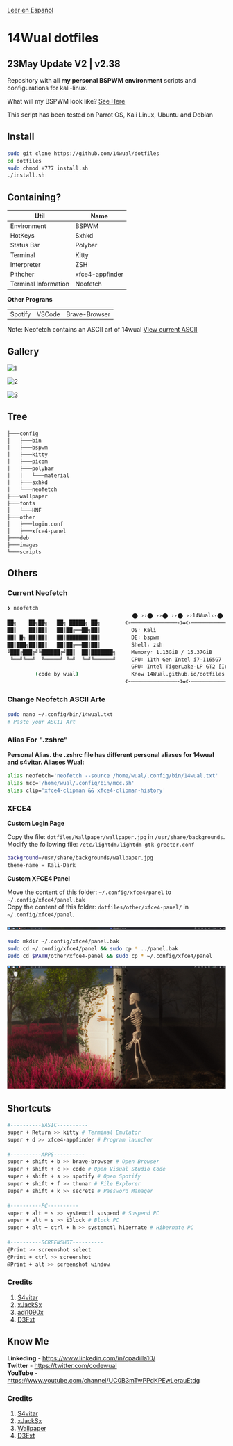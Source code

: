 [Leer en Español](https://GitHub.com/14wual/dotfiles/main/other/Sread/spanish.md)

# 14Wual dotfiles

## 23May Update V2 | v2.38

Repository with all **my personal BSPWM environment** scripts and configurations for kali-linux.

What will my BSPWM look like? [See Here](https://github.com/14wual/dotfiles/main/README.md#gallery)

This script has been tested on Parrot OS, Kali Linux, Ubuntu and Debian

## Install

```bash
sudo git clone https://github.com/14wual/dotfiles
cd dotfiles
sudo chmod +777 install.sh
./install.sh
```

## Containing?

<table>
	<thead>
		<tr>
			<th>Util</th>
			<th>Name</th>
		</tr>
	</thead>
	<tbody>
		<tr>
			<td>Environment</td>
			<td>BSPWM</td>
		</tr>
		<tr>
			<td>HotKeys</td>
			<td>Sxhkd</td>
		</tr>
		<tr>
			<td>Status Bar</td>
			<td>Polybar</td>
		</tr>
		<tr>
			<td>Terminal</td>
			<td>Kitty</td>
		</tr>
		<tr>
			<td>Interpreter</td>
			<td>ZSH</td>
		</tr>
		<tr>
			<td>Pithcher</td>
			<td>xfce4-appfinder</td>
		</tr>
		<tr>
			<td>Terminal Information</td>
			<td>Neofetch</td>
		</tr>
	</tbody>
</table>

**Other Prograns**

<table>
	<tbody>
		<tr>
			<td>Spotify</td>
			<td>VSCode</td>
			<td>Brave-Browser</td>
		</tr>
	</tbody>
</table>

Note: Neofetch contains an ASCII art of 14wual [View current ASCII](https://github.com/14wual/dotfiles/blob/main/README.md#current-neofetch)

## Gallery

![1](https://user-images.githubusercontent.com/105047274/217115786-1595ffc9-2c36-48ab-bea5-f93a40eb6038.png)

![2](https://user-images.githubusercontent.com/105047274/217115805-cf7d265c-76d7-4fc9-bf92-82b52e4b545f.png)

![3](https://user-images.githubusercontent.com/105047274/217115838-f7b1c1bd-58d9-4805-a105-41b2c7a1ea0c.png)

## Tree

```
├───config
│   ├───bin
│   ├───bspwm
│   ├───kitty
│   ├───picom
│   ├───polybar
│   │   └───material
│   ├───sxhkd
│   └───neofetch
├───wallpaper
├───fonts
│   └───HNF
├───other
│   ├───login.conf
│   ├───xfce4-panel
├───deb
├───images
└───scripts
```

## Others

### Current Neofetch

```bash
❯ neofetch
                                      ⠀ ⬤ ››⬤ ››⬤ ››⬤ ››14Wual‹‹⬤ ‹‹⬤ ‹‹⬤ ‹‹⬤ 
██╗    ██╗██╗   ██╗ █████╗ ██╗        《·───────────────·》◈《·──────────────·》 
██║    ██║██║   ██║██╔══██╗██║          OS᛬ Kali 
██║ █╗ ██║██║   ██║███████║██║          DE᛬ bspwm 
██║███╗██║██║   ██║██╔══██║██║          Shell᛬ zsh 
╚███╔███╔╝╚██████╔╝██║  ██║███████╗     Memory᛬ 1.13GiB / 15.37GiB 
 ╚══╝╚══╝  ╚═════╝ ╚═╝  ╚═╝╚══════╝     CPU᛬ 11th Gen Intel i7-1165G7 
                                        GPU᛬ Intel TigerLake-LP GT2 [Iris Xe Graphics]
         (code by wual)                 Know 14Wual.github.io/dotfiles.php 
                                      《·───────────────·》◈《·───────────────·》 

```

### Change Neofetch ASCII Arte

```bash
sudo nano ~/.config/bin/14wual.txt
# Paste your ASCII Art 
```

### Alias For ".zshrc"

**Personal Alias. the .zshrc file has different personal aliases for 14wual and s4vitar. Aliases Wual:**

```bash
alias neofetch='neofetch --source /home/wual/.config/bin/14wual.txt'
alias mcc='/home/wual/.config/bin/mcc.sh'
alias clip='xfce4-clipman && xfce4-clipman-history'
```

### XFCE4

**Custom Login Page**

Copy the file: `dotfiles/Wallpaper/wallpaper.jpg` in `/usr/share/backgrounds`. <br>
Modify the following file: `/etc/lightdm/lightdm-gtk-greeter.conf`

```bash
background=/usr/share/backgrounds/wallpaper.jpg
theme-name = Kali-Dark
```

**Custom XFCE4 Panel**

Move the content of this folder: `~/.config/xfce4/panel` to `~/.config/xfce4/panel.bak` <br>
Copy the content of this folder: `dotfiles/other/xfce4-panel/` in `~/.config/xfce4/panel`. 

![xfce4-panel](images/xfce4-panel.png)

```bash
sudo mkdir ~/.config/xfce4/panel.bak
sudo cd ~/.config/xfce4/panel && sudo cp * ../panel.bak
sudo cd $PATH/other/xfce4-panel && sudo cp * ~/.config/xfce4/panel
```

![xfce4-desktop](images/xfce4-desktop.png)

## Shortcuts

```bash
#----------BASIC----------
super + Return >> kitty # Terminal Emulator
super + d >> xfce4-appfinder # Program launcher

#----------APPS----------
super + shift + b >> brave-browser # Open Browser
super + shift + c >> code # Open Visual Studio Code
super + shift + s >> spotify # Open Spotify
super + shift + f >> thunar # File Explorer
super + shift + k >> secrets # Password Manager

#----------PC----------
super + alt + s >> systemctl suspend # Suspend PC
super + alt + s >> i3lock # Block PC
super + alt + ctrl + h >> systemctl hibernate # Hibernate PC

#----------SCREENSHOT----------
@Print >> screenshot select
@Print + ctrl >> screenshot
@Print + alt >> screenshot window
```

### Credits

 1. [S4vitar](https://github.com/s4vitar)
 2. [xJackSx](https://github.com/xJackSx)
 3. [adi1090x](https://github.com/adi1090x)
 4. [D3Ext](https://github.com/D3Ext/)

## Know Me

<b>Linkeding</b> - https://www.linkedin.com/in/cpadilla10/ <br>
<b>Twitter</b> - https://twitter.com/codewual <br>
<b>YouTube</b> - https://www.youtube.com/channel/UC0B3mTwPPdKPEwLerauEtdg <br>

### Credits

 1. [S4vitar](https://github.com/s4vitar)
 2. [xJackSx](https://github.com/xJackSx)
 3. [Wallpaper]()
 4. [D3Ext](https://github.com/D3Ext/)
